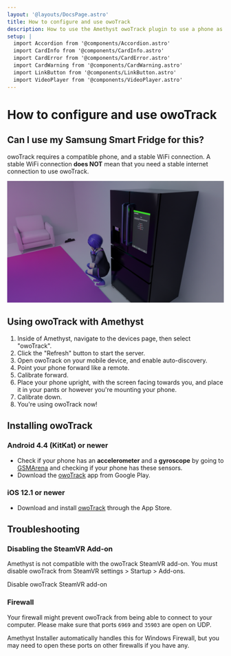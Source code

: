 ```yaml
---
layout: '@layouts/DocsPage.astro'
title: How to configure and use owoTrack
description: How to use the Amethyst owoTrack plugin to use a phone as a waist tracker.
setup: | 
  import Accordion from '@components/Accordion.astro'
  import CardInfo from '@components/CardInfo.astro'
  import CardError from '@components/CardError.astro'
  import CardWarning from '@components/CardWarning.astro'
  import LinkButton from '@components/LinkButton.astro'
  import VideoPlayer from '@components/VideoPlayer.astro'
---
```

# How to configure and use owoTrack

## Can I use my Samsung Smart Fridge for this?

owoTrack requires a compatible phone, and a stable WiFi connection. A stable WiFi connection **does NOT** mean that you need a stable internet connection to use owoTrack.

![Look, we've tried.](/shared/img/fridge-my-behated.png)

## Using owoTrack with Amethyst

1. Inside of Amethyst, navigate to the devices page, then select "owoTrack".
2. Click the "Refresh" button to start the server.
3. Open owoTrack on your mobile device, and enable auto-discovery.
4. Point your phone forward like a remote.
5. Calibrate forward.
6. Place your phone upright, with the screen facing towards you, and place it in your pants or however you're mounting your phone.
7. Calibrate down.
8. You're using owoTrack now!

## Installing owoTrack

### Android 4.4 (KitKat) or newer
- Check if your phone has an **accelerometer** and a **gyroscope** by going to [GSMArena](https://www.gsmarena.com/) and checking if your phone has these sensors.
- Download the [owoTrack](https://play.google.com/store/apps/details?id=org.ovrgyrotrackersync) app from Google Play.

### iOS 12.1 or newer

- Download and install [owoTrack](https://apps.apple.com/app/owotrack/id1563711037) through the App Store.

## Troubleshooting

### Disabling the SteamVR Add-on
Amethyst is not compatible with the owoTrack SteamVR add-on. You must disable owoTrack from SteamVR settings > Startup > Add-ons.

<LinkButton href="amethyst://disableowotrack">Disable owoTrack SteamVR add-on</LinkButton>

### Firewall
Your firewall might prevent owoTrack from being able to connect to your computer. Please make sure that ports `6969` and `35903` are open on UDP.

<CardInfo title="Amethyst Installer">
Amethyst Installer automatically handles this for Windows Firewall, but you may need to open these ports on other firewalls if you have any.
</CardInfo>